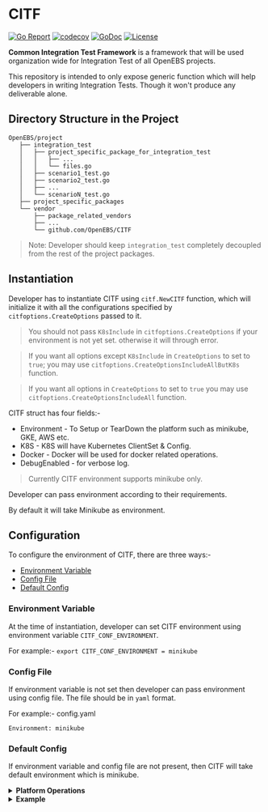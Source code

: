 # CITF




[![Go Report](https://goreportcard.com/badge/github.com/openebs/CITF)](https://goreportcard.com/report/github.com/openebs/CITF)
[![codecov](https://codecov.io/gh/openebs/CITF/branch/master/graph/badge.svg)](https://codecov.io/gh/openebs/CITF)
[![GoDoc](https://godoc.org/github.com/openebs/CITF?status.svg)](https://godoc.org/github.com/openebs/CITF)
[![License](https://img.shields.io/badge/License-Apache%202.0-blue.svg)](https://github.com/openebs/CITF/blob/master/LICENSE)

**Common Integration Test Framework** is a framework that will be used organization wide for Integration Test of all OpenEBS projects.

This repository is intended to only expose generic function which will help developers in writing Integration Tests. Though it won't produce any deliverable alone.

## Directory Structure in the Project
```
OpenEBS/project
   ├── integration_test
   │   ├── project_specific_package_for_integration_test
   │   │   ├── ...
   │   │   └── files.go
   │   ├── scenario1_test.go
   │   ├── scenario2_test.go
   │   ├── ...
   │   └── scenarioN_test.go
   ├── project_specific_packages
   └── vendor
       ├── package_related_vendors
       ├── ...
       └── github.com/OpenEBS/CITF
```

> Note: Developer should keep `integration_test` completely decoupled from the rest of the project packages.

## Instantiation

Developer has to instantiate CITF using `citf.NewCITF` function, which will initialize it with all the configurations specified by `citfoptions.CreateOptions` passed to it. 

> You should not pass `K8sInclude` in `citfoptions.CreateOptions` if your environment is not yet set. otherwise it will through error.

> If you want all options except `K8sInclude` in `CreateOptions` to set to `true`; you may use `citfoptions.CreateOptionsIncludeAllButK8s` function.

> If you want all options in `CreateOptions` to set to `true`  you may use `citfoptions.CreateOptionsIncludeAll` function.

CITF struct has four fields:- 
- Environment - To Setup or TearDown the platform such as minikube, GKE, AWS etc.
- K8S - K8S will have Kubernetes ClientSet & Config.
- Docker - Docker will be used for docker related operations.
- DebugEnabled - for verbose log.

> Currently CITF environment supports minikube only.

Developer can pass environment according to their requirements.

By default it will take Minikube as environment.

## Configuration

To configure the environment of CITF, there are three ways:-
 - [Environment Variable](#environment-variable)
 - [Config File](#config-file)
 - [Default Config](#default-config)

### Environment Variable

At the time of instantiation, developer can set CITF environment using environment variable `CITF_CONF_ENVIRONMENT`.

For example:- `export CITF_CONF_ENVIRONMENT = minikube`

### Config File
If environment variable is not set then developer can pass environment using config file. The file should be in `yaml` format. 

For example:- config.yaml

```
Environment: minikube
```

### Default Config

If environment variable and config file are not present, then CITF will take default environment which is minikube.

<details>
<summary><b>Platform Operations</b></summary>

`citf.Environment` will handle operations related to the platforms. 

In order to setup the k8s cluster, developer needs to call the `Setup()` method which will bring it up.

Developer can also check the status of the platform using `Status()` method.

Once integration test is completed, developer can delete the setup using `TearDown()` method.
</details>


<details>
<summary><b>Example</b></summary>

## example_test.go

```go
package example

import (
	"testing"
	"time"

	. "github.com/onsi/ginkgo"
	. "github.com/onsi/gomega"
	"github.com/openebs/CITF"
	citfoptions "github.com/openebs/CITF/citf_options"
)

var CitfInstance citf.CITF

func TestIntegrationExample(t *testing.T) {
	RegisterFailHandler(Fail)

	var err error
	// Initializing CITF without config file.
	// Also We should not include K8S as currently we don't have kubernetes environment setup
	CitfInstance, err = citf.NewCITF(citfoptions.CreateOptionsIncludeAllButK8s(""))
	Expect(err).NotTo(HaveOccurred())

	RunSpecs(t, "Integration Test Suite")
}

var _ = BeforeSuite(func() {

	// Setting up the default Platform i.e minikube
	err := CitfInstance.Environment.Setup()
	Expect(err).NotTo(HaveOccurred())

	// You have to update the K8s config when environment has been set up
	// this extra step will be unsolicited in upcoming changes.
	err = CitfInstance.Reload(citfoptions.CreateOptionsIncludeAll(""))
	Expect(err).NotTo(HaveOccurred())

	// Wait until platform is up
	time.Sleep(30 * time.Second)

	err = CitfInstance.K8S.YAMLApply("./nginx-rc.yaml")
	Expect(err).NotTo(HaveOccurred())

	// Wait until the pod is up and running
	time.Sleep(30 * time.Second)
})

var _ = AfterSuite(func() {

	// Tear Down the Platform
	err := CitfInstance.Environment.Teardown()
	Expect(err).NotTo(HaveOccurred())
})

var _ = Describe("Integration Test", func() {
	When("We check the log", func() {
		It("has `started the controller` in the log", func() {
			pods, err := CitfInstance.K8S.GetPods("default", "nginx")
			Expect(err).NotTo(HaveOccurred())

			// Give pods some time to generate logs
			time.Sleep(2 * time.Second)

			// Assuming that only 1 nginx pod is running
			for _, v := range pods {
				log, err := CitfInstance.K8S.GetLog(v.GetName(), "default")
				Expect(err).NotTo(HaveOccurred())

				Expect(log).Should(ContainSubstring("started the controller"))
			}
		})
	})
})
```

Above example is using [Ginkgo](https://github.com/onsi/ginkgo) and [Gomega](https://github.com/onsi/gomega) framework for handling the tests.

`nginx-rc.yaml` which is used in above example is below.

## nginx-rc.yaml
```yaml
apiVersion: v1
kind: ReplicationController
metadata:
  name: nginx
spec:
  replicas: 1
  selector:
    app: nginx
  template:
    metadata:
      name: nginx
      labels:
        app: nginx
    spec:
      containers:
      - name: nginx
        image: nginx
        args: [/bin/sh, -c,
            'echo "started the controller"']
        ports:
        - containerPort: 80
```
> **Note:** Above yaml is compatible with kubernetes 1.9, you may need to modify it if your kubernetes version is different.

</details>
